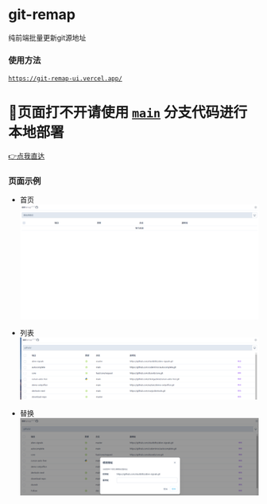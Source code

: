 # git-remap

纯前端批量更新git源地址


### 使用方法

[`https://git-remap-ui.vercel.app/`](https://git-remap-ui.vercel.app/)



# 🫡页面打不开请使用 [`main`](https://github.com/duowb/git-remap) 分支代码进行本地部署


[👉点我直达](https://github.com/duowb/git-remap)




### 页面示例

- 首页
![首页](/img/home.png)

- 列表
![首页](/img/list.png)

- 替换
![替换](/img/update.png)
